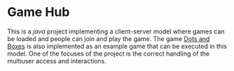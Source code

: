# Game Hub

This is a *java* project implementing a client-server model where games can be loaded and people can join and play the game. The game [Dots and Boxes](https://en.wikipedia.org/wiki/Dots_and_Boxes) is also implemented as an example game that can be executed in this model. One of the focuses of the project is the correct handling of the multiuser access and interactions.
